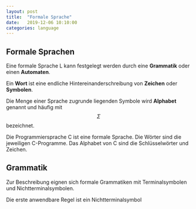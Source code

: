 ```yaml
---
layout: post
title:  "Formale Sprache"
date:   2019-12-06 10:10:00
categories: language
---
```


## Formale Sprachen

Eine formale Sprache L kann festgelegt werden durch eine **Grammatik** oder einen **Automaten**.

Ein **Wort** ist eine endliche Hintereinanderschreibung von **Zeichen** oder **Symbolen**.

Die Menge einer Sprache zugrunde liegenden Symbole wird **Alphabet** genannt und häufig mit $$\Sigma$$ bezeichnet.

Die Programmiersprache C ist eine formale Sprache. Die Wörter sind die jeweiligen C-Programme. Das Alphabet von C sind die Schlüsselwörter und Zeichen.


## Grammatik

Zur Beschreibung eignen sich formale Grammatiken mit Terminalsymbolen und Nichtterminalsymbolen.

Die erste anwendbare Regel ist ein Nichtterminalsymbol



